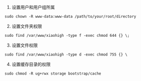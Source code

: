 1. 设置用户和用户组所属
```
sudo chown -R www-data:www-data /path/to/your/root/directory
```

2. 设置文件夹权限
```
sudo find /var/www/xiaohigh -type f -exec chmod 644 {} \;   
```

3. 设置文件权限
```
sudo find /var/www/xiaohigh -type d -exec chmod 755 {} \
```

4. 设置缓存目录的权限
```
sudo chmod -R ug+rwx storage bootstrap/cache
```